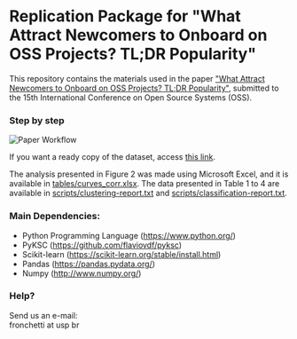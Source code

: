# Replication Package for "What Attract Newcomers to Onboard on OSS Projects? TL;DR Popularity"
This repository contains the materials used in the paper <a href="https://github.com/fronchetti/OSS-2019/blob/master/preprint.pdf">"What Attract Newcomers to Onboard on OSS Projects? TL;DR Popularity"</a>, submitted to the 15th International Conference on Open Source Systems (OSS).

### Step by step
<img src="https://github.com/fronchetti/OSS-2019/blob/master/oss-workflow.png" alt="Paper Workflow">

If you want a ready copy of the dataset, access <a href="https://drive.google.com/file/d/1drGUaXcP33qOmqE8L8oTSPOFhC254o4R/view?usp=sharing">this link</a>.

The analysis presented in Figure 2 was made using Microsoft Excel, and it is available in <a href="https://github.com/fronchetti/OSS-2019/blob/master/tables/curves_corr.xlsx">tables/curves_corr.xlsx</a>.
The data presented in Table 1 to 4 are available in <a href="https://github.com/fronchetti/OSS-2019/blob/master/scripts/clustering-report.txt">scripts/clustering-report.txt</a> and <a href="https://github.com/fronchetti/OSS-2019/blob/master/scripts/classification-report.txt">scripts/classification-report.txt</a>.

### Main Dependencies:
* Python Programming Language (https://www.python.org/)
* PyKSC (https://github.com/flaviovdf/pyksc)
* Scikit-learn (https://scikit-learn.org/stable/install.html)
* Pandas (https://pandas.pydata.org/)
* Numpy (http://www.numpy.org/)

### Help?
Send us an e-mail: <br>
fronchetti at usp br
